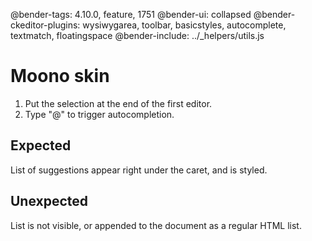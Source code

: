 @bender-tags: 4.10.0, feature, 1751
@bender-ui: collapsed
@bender-ckeditor-plugins: wysiwygarea, toolbar, basicstyles, autocomplete, textmatch, floatingspace
@bender-include: ../_helpers/utils.js

# Moono skin

1. Put the selection at the end of the first editor.
1. Type "@" to trigger autocompletion.

## Expected

List of suggestions appear right under the caret, and is styled.

## Unexpected

List is not visible, or appended to the document as a regular HTML list.
